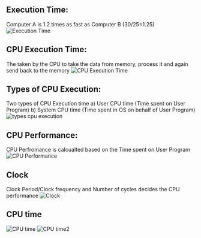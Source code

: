 ## Execution Time:
Computer A is 1.2 times as fast as Computer B (30/25=1.25)
![Execution Time](https://github.com/eceelango/RISC-V_HDP/assets/65966247/388ee791-d7c9-4eeb-9e2b-bf70375e7fb4)
## CPU Execution Time:
The taken by the CPU to take the data from memory, process it and again send back to the memory
![CPU Execution Time](https://github.com/eceelango/RISC-V_HDP/assets/65966247/cfafc3d5-0643-4fc5-85d9-6acc9b2cc17a)
## Types of CPU Execution:
Two types of CPU Execution time a) User CPU time (Time spent on User Program) b) System CPU time (Time spent in OS on behalf of User Program)
![types cpu execution](https://github.com/eceelango/RISC-V_HDP/assets/65966247/fea32ea2-e750-47d9-ace9-a3929db99448)
## CPU Performance:
CPU Perfromance is calcualted based on the Time spent on User Program
![CPU Performance](https://github.com/eceelango/RISC-V_HDP/assets/65966247/a3c3cf14-a482-40cc-90c8-bf7609df9ce1)
## Clock 
Clock Period/Clock frequency and Number of cycles decides the CPU performance
![Clock](https://github.com/eceelango/RISC-V_HDP/assets/65966247/55cbb832-f747-484e-aa4a-6b6567f24048)
## CPU time
![CPU time](https://github.com/eceelango/RISC-V_HDP/assets/65966247/19c0f57f-9cb6-48bf-b376-88a014bd63f1)
![CPU time2](https://github.com/eceelango/RISC-V_HDP/assets/65966247/59526793-ee42-4ba3-a925-6a0e17f835c6)
